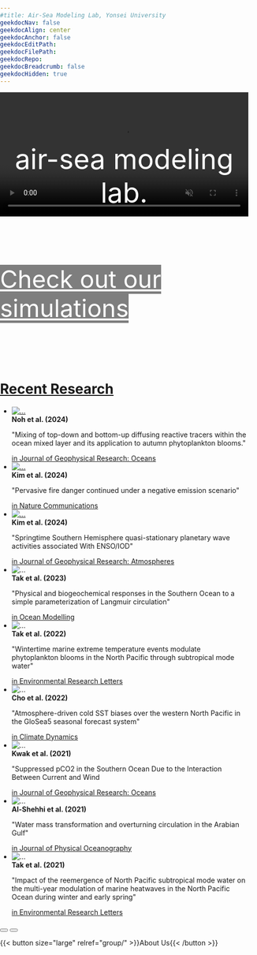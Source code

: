 ```yaml
---
#title: Air-Sea Modeling Lab, Yonsei University
geekdocNav: false
geekdocAlign: center
geekdocAnchor: false
geekdocEditPath:
geekdocFilePath:
geekdocRepo:
geekdocBreadcrumb: false
geekdocHidden: true
---
```

<html lang="ko">
  <head>
  <meta charset="utf-8">
    <title>CSS</title>
    <style>
      body { padding: 0px; margin: 0px; }
      .jb-box { width: 100%; max-height: 500px; overflow: hidden;margin: 0px auto; position: relative; }
      video { width: 100%; }
      .jb-text { position: absolute; top: 50%; width: 100%; }
      .jb-text p { margin-top: -24px; text-align: center; font-size: min(8vw, 4em); color: #ffffff; }
      #banner { font-size: min(6vw, 3.5em); display: block; background: center / cover no-repeat url("/images/banner.png"); width: 100%; height: 4em; color: white; margin-top: 0.5em; padding-top: 1.5em;}
      #hiring { font-size: min(6vw, 3.5em); display: block; background: center / cover no-repeat url("/images/hiring.jpeg"); width: 100%; height: 4em; color: white; margin-top: 0.5em; padding-top: 1.5em;}
    </style>
  </head>
  <body>
    <a href="/research">
    <div class="jb-box">
      <video muted autoplay loop playsinline>
        <source src="images/Ocean.mp4" type="video/mp4">
        <strong>Your browser does not support the video tag.</strong>
      </video>
      <div class="jb-text">
        <p>air-sea modeling lab.</p>
        <p>Yonsei Univ.</p>
      </div>
    </div>
    </a>
    <a id="banner" href="/model" target="_blank">
      <span style="background: rgba(0,0,0,0.5);">Check out our simulations</span>
    </a>
    <!--a id="hiring" href="https://forms.gle/Aq8ktWYuw5jsL8Vm7" target="_blank">
      <span span style="background: rgba(0,0,0,0.5);">학부인턴 모집</span>
    </a-->
  </body>
</html>

# [Recent Research](/publication/)
<div class="swiffy-slider slider-item-show3 slider-nav-visible slider-nav-animation slider-nav-animation-appear slider-nav-outside-expand">
<html lang="ko">
  <ul class="slider-container py-4" id="slider2">
    <!-- item #1 -->
    <li>
      <div class="card shadow h-100">
        <a href="/research/Biogeochem/autumnbloom/">
        <div class="ratio ratio-16x9">
          <img src="/files/research_figs/autumnbloom_fig2.jpg" class="card-img-top" loading="lazy" alt="...">
        </div>
        </a>
        <div class="card-body d-flex flex-column flex-md-row">
          <div class="flex-grow-1">
            <strong>Noh et al. (2024)</strong>
            <p class="card-text">"Mixing of top-down and bottom-up diffusing reactive tracers within the ocean mixed layer and its application to autumn phytoplankton blooms."</p>
          </div>
          <a href="https://doi.org/10.1029/2024JC021757">
          <div class="px-md-2">in Journal of Geophysical Research: Oceans</div>
      </a>
        </div>
      </div>
    </li>
    <!-- item #1 -->
    <li>
      <div class="card shadow h-100">
        <a href="/research/Climate/FWI/">
        <div class="ratio ratio-16x9">
          <img src="/images/Fig.2.v7.all-grids.png" class="card-img-top" loading="lazy" alt="...">
        </div>
        </a>
        <div class="card-body d-flex flex-column flex-md-row">
          <div class="flex-grow-1">
            <strong>Kim et al. (2024)</strong>
            <p class="card-text">"Pervasive fire danger continued under a negative emission scenario"</p>
          </div>
          <a href="https://doi.org/10.1038/s41467-024-54339-2">
          <div class="px-md-2">in Nature Communications</div>
      </a>
        </div>
      </div>
    </li>
    <!-- item #1 -->
    <li>
      <div class="card shadow h-100">
        <a href="/research/AtmosCirc/IOD_DHKIM/">
        <div class="ratio ratio-16x9">
          <img src="/images/kim_fig3.png" class="card-img-top" loading="lazy" alt="...">
        </div>
        </a>
        <div class="card-body d-flex flex-column flex-md-row">
          <div class="flex-grow-1">
            <strong>Kim et al. (2024)</strong>
            <p class="card-text">"Springtime Southern Hemisphere quasi-stationary planetary wave activities associated With ENSO/IOD"</p>
          </div>
          <a href="https://doi.org/10.1029/2023JD039678">
          <div class="px-md-2">in Journal of Geophysical Research: Atmospheres</div>
      </a>
        </div>
      </div>
    </li>
    <!-- item #1 -->
    <li>
      <div class="card shadow h-100">
        <div class="ratio ratio-16x9">
          <img src="/images/tak2023.jpg" class="card-img-top" loading="lazy" alt="...">
        </div>
        <div class="card-body d-flex flex-column flex-md-row">
          <div class="flex-grow-1">
            <strong>Tak et al. (2023)</strong>
            <p class="card-text">"Physical and biogeochemical responses in the Southern Ocean to a simple parameterization of Langmuir circulation"</p>
          </div>
          <a href="https://doi.org/10.1016/j.ocemod.2022.102152">
          <div class="px-md-2">in Ocean Modelling</div>
      </a>
        </div>
      </div>
    </li>
    <!-- item #1 -->
    <li>
      <div class="card shadow h-100">
        <div class="ratio ratio-16x9">
          <img src="/images/tak2022.jpeg" class="card-img-top" loading="lazy" alt="...">
        </div>
        <div class="card-body d-flex flex-column flex-md-row">
          <div class="flex-grow-1">
            <strong>Tak et al. (2022)</strong>
            <p class="card-text">"Wintertime marine extreme temperature events modulate phytoplankton blooms in the North Pacific through subtropical mode water"</p>
          </div>
          <a href="https://iopscience.iop.org/article/10.1088/1748-9326/ac8e8a">
          <div class="px-md-2">in Environmental Research Letters</div>
      </a>
        </div>
      </div>
    </li>
    <!-- item #1 -->
    <li>
      <div class="card shadow h-100">
        <div class="ratio ratio-16x9">
          <img src="/images/cho2022.png" class="card-img-top" loading="lazy" alt="...">
        </div>
        <div class="card-body d-flex flex-column flex-md-row">
          <div class="flex-grow-1">
            <strong>Cho et al. (2022)</strong>
            <p class="card-text">"Atmosphere-driven cold SST biases over the western North Pacific in the GloSea5 seasonal forecast system"</p>
          </div>
          <a href="https://link.springer.com/article/10.1007/s00382-022-06228-x">
          <div class="px-md-2">in Climate Dynamics</div>
		  </a>
        </div>
      </div>
    </li>
    <!-- item #2 -->
    <li>
      <div class="card shadow h-100">
        <div class="ratio ratio-16x9">
          <img src="/images/kwak.png" class="card-img-top" loading="lazy" alt="...">
        </div>
        <div class="card-body d-flex flex-column flex-md-row">
          <div class="flex-grow-1">
            <strong>Kwak et al. (2021)</strong>
            <p class="card-text">"Suppressed pCO2 in the Southern Ocean Due to the Interaction Between Current and Wind</p>
          </div>
          <a href="https://agupubs.onlinelibrary.wiley.com/doi/abs/10.1029/2021JC017884">
          <div class="px-md-2">in Journal of Geophysical Research: Oceans</div>
		  </a>
        </div>
      </div>
    </li>
    <!-- item #3 -->
    <li>
      <div class="card shadow h-100">
        <div class="ratio ratio-16x9">
          <img src="/images/alshehhi.png" class="card-img-top" loading="lazy" alt="...">
        </div>
        <div class="card-body d-flex flex-column flex-md-row">
          <div class="flex-grow-1">
            <strong>Al-Shehhi et al. (2021)</strong>
            <p class="card-text">"Water mass transformation and overturning circulation in the Arabian Gulf"</p>
          </div>
   	      <a href="https://journals.ametsoc.org/view/journals/phoc/51/11/JPO-D-20-0249.1.xml">
          <div class="px-md-2">in Journal of Physical Oceanography</div>
		  </a>
        </div>
      </div>
    </li>
    <!-- item #4 -->
    <li>
      <div class="card shadow h-100">
        <div class="ratio ratio-16x9">
          <img src="/images/tak.jpeg" class="card-img-top" loading="lazy" alt="...">
        </div>
        <div class="card-body d-flex flex-column flex-md-row">
          <div class="flex-grow-1">
            <strong>Tak et al. (2021)</strong>
            <p class="card-text">"Impact of the reemergence of North Pacific subtropical mode water on the multi-year modulation of marine heatwaves in the North Pacific Ocean during winter and early spring"</p>
          </div>
          <a href="https://iopscience.iop.org/article/10.1088/1748-9326/ac0cad/meta">
          <div class="px-md-2">in Environmental Research Letters</div>
		  </a>
        </div>
      </div>
    </li>
    <!-- item #5 -->
    <!--li>
      <div class="card shadow h-100">
        <div class="ratio ratio-16x9">
          <img src="/images/song.jpeg" class="card-img-top" loading="lazy" alt="...">
        </div>
        <div class="card-body d-flex flex-column flex-md-row">
          <div class="flex-grow-1">
            <strong>Song et al. (2020)</strong>
            <p class="card-text">"Impact of current‐wind interaction on vertical processes in the Southern Ocean"</p>
          </div>
          <a href="https://agupubs.onlinelibrary.wiley.com/doi/full/10.1029/2020JC016046">
          <div class="px-md-2">in Journal of Geophysical Research: Oceans</div>
          </a>
        </div>
      </div>
    </li-->

  </ul>

  <button type="button" class="slider-nav"></button>
  <button type="button" class="slider-nav slider-nav-next"></button>
</div>

{{< button size="large" relref="group/" >}}About Us{{< /button >}}
